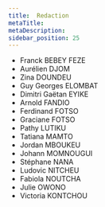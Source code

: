 ```yaml
---
title:  Redaction
metaTitle: 
metaDescription: 
sidebar_position: 25
---
```


- Franck BEBEY FEZE
- Aurélien DJOM
- Zina DOUNDEU
- Guy Georges ELOMBAT
- Dimitri Gaëtan EYIKE
- Arnold FANDIO
- Ferdinand FOTSO
- Graciane FOTSO
- Pathy LUTIKU
- Tatiana MAMTO
- Jordan MBOUKEU
- Johann MOMNOUGUI
- Stéphane NANA
- Ludovic NITCHEU
- Fabiola NOUTCHA
- Julie OWONO
- Victoria KONTCHOU